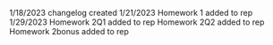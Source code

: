 1/18/2023
changelog created
1/21/2023
Homework 1 added to rep
1/29/2023
Homework 2Q1 added to rep
Homework 2Q2 added to rep
Homework 2bonus added to rep
